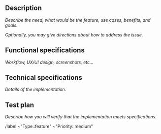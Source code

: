 ## Description

_Describe the need, what would be the feature, use cases, benefits, and goals._

_Optionally, you may give directions about how to address the issue._

## Functional specifications

_Workflow, UX/UI design, screenshots, etc..._

## Technical specifications

_Details of the implementation._

## Test plan

_Describe how you will verify that the implementation meets specifications._

/label ~"Type::feature" ~"Priority::medium"
